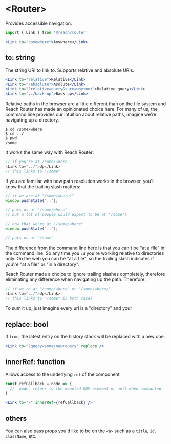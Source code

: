 # &lt;Router>

Provides accessible navigation.

```jsx
import { Link } from '@reach/router'

<Link to="somewhere">Anywhere</Link>
```

## to: string

The string URI to link to. Supports relative and absolute URIs.

```jsx
<Link to="relative">Relative</Link>
<Link to="/absolute">Asolute</Link>
<Link to="?relative=query&sure=why+not">Relative query</Link>
<Link to="../back-up">Back up</Link>
```

Relative paths in the browser are a little different than on the file system and Reach Router has made an opinionated choice here. For many of us, the command line provides our intuition about relative paths, imagine we're navigating up a directory.

```
$ cd /some/where
$ cd ../
$ pwd
/some
```

It works the same way with Reach Router:

```js
// if you're at /some/where
<Link to="../">Up</Link>
// this links to "/some"
```

If you are familiar with how path resolution works in the browser, you'll know that the trailing slash matters:

```js
// if we are at "/some/where/"
window.pushState("..");

// puts us at "/some/where"
// but a lot of people would expect to be at "/some"!

// now that we're at "/some/where"
window.pushState("..");

// puts us at "/some"
```

The difference from the command line here is that you can't be "at a file" in the command line. So any time you `cd` you're working relative to directories only. On the web you can be "at a file", so the trailing slash indicates if you're "at a file" or "in a directory".

Reach Router made a choice to ignore trailing slashes completely, therefore eliminating any difference when navigating up the path. Therefore:

```js
// if we're at "/some/where" or "/some/where/"
<Link to="../">Up</Link>
// this links to "/some" in both cases
```

To sum it up, just imagine every url is a "directory" and your

## replace: bool

If `true`, the latest entry on the history stack will be replaced with a new one.

```jsx
<Link to="?query=some+new+query" replace />
```

## innerRef: function

Allows access to the underlying `ref` of the component

```jsx
const refCallback = node => {
  // `node` refers to the mounted DOM element or null when unmounted
}

<Link to="/" innerRef={refCallback} />
```

## others

You can also pass props you'd like to be on the `<a>` such as a `title`, `id`, `className`, etc.
